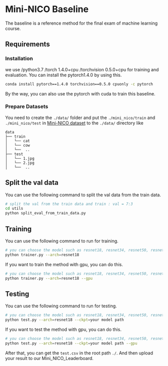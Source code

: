# Mini-NICO Baseline
The baseline is a reference method for the final exam of machine learning course.

## Requirements

### Installation
we use /python3.7 /torch 1.4.0+cpu /torchvision 0.5.0+cpu for training and evaluation. You can install the pytorch1.4.0 by using this.
``` bash
conda install pytorch==1.4.0 torchvision==0.5.0 cpuonly -c pytorch
```
By the way, you can also use the pytorch with cuda to train this baseline.
### Prepare Datasets
You need to create the `./data/` folder and put the `./mini_nico/train` and `./mini_nico/test` in [Mini-NICO dataset](https://drive.google.com/file/d/1tdgXsaKbjZ9eiIsq0fPgL166WESj4MmN/view?usp=sharing) to the `./data/` directory like
```
data
├── train
│   └── cat
│   └── cow
│   └──  ..
├── test
│   └── 1.jpg 
│   └── 2.jpg 
│   └──  ..
```

## Split the val data
You can use the following command to split the val data from the train data.
```bash
# split the val from the train data and train : val = 7:3
cd utils 
python split_eval_from_train_data.py 
```
## Training
You can use the following command to run for training.
```bash
# you can choose the model such as resnet18, resnet34, resnet50, resnet101
python trainer.py --arch=resnet18
```
If you want to train the method with gpu, you can do this.
```bash
# you can choose the model such as resnet18, resnet34, resnet50, resnet101
python trainer.py --arch=resnet18 --gpu
```
## Testing
You can use the following command to run for testing.
```bash
# you can choose the model such as resnet18, resnet34, resnet50, resnet101
python test.py --arch=resnet18 --ckpt=your model path
```
If you want to test the method with gpu, you can do this.
```bash
# you can choose the model such as resnet18, resnet34, resnet50, resnet101
python test.py --arch=resnet18 --ckpt=your model path --gpu
```


After that, you can get the `test.csv` in the root path `./`. And then upload your result to our Mini_NICO_Leaderboard.